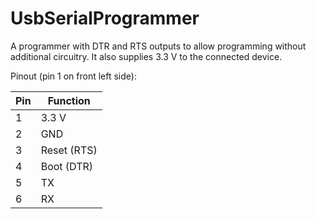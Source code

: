 # UsbSerialProgrammer
A programmer with DTR and RTS outputs to allow programming without additional circuitry. It also supplies 3.3 V to the connected device.

Pinout (pin 1 on front left side):

| Pin | Function    |
|-----|-------------|
| 1   | 3.3 V       |
| 2   | GND         |
| 3   | Reset (RTS) |
| 4   | Boot (DTR)  |
| 5   | TX          |
| 6   | RX          |

